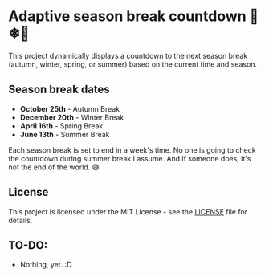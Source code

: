 # Adaptive season break countdown 🍁❄🌸

This project dynamically displays a countdown to the next season break (autumn, winter, spring, or summer) based on the current time and season.

## Season break dates

- **October 25th** - Autumn Break
- **December 20th** - Winter Break
- **April 16th** - Spring Break
- **June 13th** - Summer Break

Each season break is set to end in a week's time. No one is going to check the countdown during summer break I assume. And if someone does, it's not the end of the world. 😅

## License

This project is licensed under the MIT License - see the [LICENSE](LICENSE) file for details.

## TO-DO:

- Nothing, yet. :D